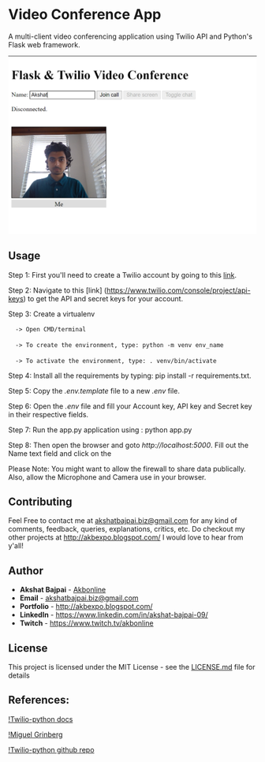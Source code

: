 # Video Conference App

A multi-client video conferencing application using Twilio API and Python's Flask web framework. 

![Screenshot](screenshot.PNG)

## Usage

Step 1: First you'll need to create a Twilio account by going to this [link](www.twilio.com/referral/1OpuBl). 

Step 2: Navigate to this [link] (https://www.twilio.com/console/project/api-keys) to get the API and secret keys for your account.

Step 3: Create a virtualenv

      -> Open CMD/terminal
      
      -> To create the environment, type: python -m venv env_name
      
      -> To activate the environment, type: . venv/bin/activate
      
Step 4: Install all the requirements by typing: pip install -r requirements.txt.

Step 5: Copy the *.env.template* file to a new *.env* file. 

Step 6: Open the *.env* file and fill your Account key, API key and Secret key in their respective fields.

Step 7: Run the app.py application using : python app.py

Step 8: Then open the browser and goto *http://localhost:5000*. Fill out the Name text field and click on the 

Please Note: You might want to allow the firewall to share data publically. Also, allow the Microphone and Camera use in your browser.

## Contributing

Feel Free to contact me at akshatbajpai.biz@gmail.com for any kind of comments, feedback, queries, explanations, critics, etc. Do checkout my other projects at http://akbexpo.blogspot.com/ I would love to hear from y'all!

## Author

* **Akshat Bajpai** - [Akbonline](https://github.com/Akbonline)
* **Email** - akshatbajpai.biz@gmail.com
* **Portfolio** - http://akbexpo.blogspot.com/
* **LinkedIn** - https://www.linkedin.com/in/akshat-bajpai-09/
* **Twitch** - https://www.twitch.tv/akbonline

## License

This project is licensed under the MIT License - see the [LICENSE.md](LICENSE.md) file for details

## References:

[!Twilio-python docs](https://www.twilio.com/docs/libraries/reference/twilio-python/index.html)

[!Miguel Grinberg](https://www.youtube.com/channel/UCZJiXG_auf0o7LByqC1LHuQ)

[!Twilio-python github repo](https://github.com/twilio/twilio-python)
